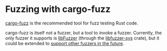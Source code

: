 # Fuzzing with cargo-fuzz

[cargo-fuzz][] is the recommended tool for fuzz testing Rust code.

cargo-fuzz is itself not a fuzzer, but a tool to invoke a fuzzer. Currently, the only fuzzer it supports is [libFuzzer][] (through the [libfuzzer-sys][] crate), but it could be extended to [support other fuzzers in the future][extending].

[cargo-fuzz]: https://github.com/rust-fuzz/cargo-fuzz
[extending]: https://github.com/rust-fuzz/cargo-fuzz/issues/1
[libfuzzer-sys]: https://github.com/rust-fuzz/libfuzzer
[libFuzzer]: http://llvm.org/docs/LibFuzzer.html
